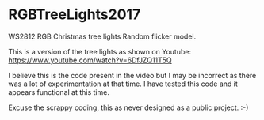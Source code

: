 # RGBTreeLights2017
WS2812 RGB Christmas tree lights Random flicker model.

This is a version of the tree lights as shown on Youtube: https://www.youtube.com/watch?v=6DfJZQ11T5Q

I believe this is the code present in the video but I may be incorrect as there was a lot of experimentation at that time.
I have tested this code and it appears functional at this time.

Excuse the scrappy coding, this as never designed as a public project. :-)

